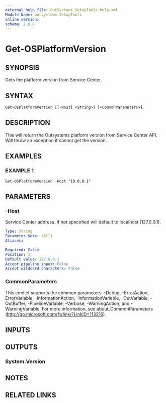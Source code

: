 ```yaml
---
external help file: OutSystems.SetupTools-help.xml
Module Name: Outsystems.SetupTools
online version:
schema: 2.0.0
---
```


# Get-OSPlatformVersion

## SYNOPSIS
Gets the platform version from Service Center.

## SYNTAX

```
Get-OSPlatformVersion [[-Host] <String>] [<CommonParameters>]
```

## DESCRIPTION
This will return the Outsystems platform version from Service Center API.
Will throw an exception if cannot get the version.

## EXAMPLES

### EXAMPLE 1
```
Get-OSPlatformVersion -Host "10.0.0.1"
```

## PARAMETERS

### -Host
Service Center address.
If not specofied will default to localhost (127.0.0.1).

```yaml
Type: String
Parameter Sets: (All)
Aliases:

Required: False
Position: 1
Default value: 127.0.0.1
Accept pipeline input: False
Accept wildcard characters: False
```

### CommonParameters
This cmdlet supports the common parameters: -Debug, -ErrorAction, -ErrorVariable, -InformationAction, -InformationVariable, -OutVariable, -OutBuffer, -PipelineVariable, -Verbose, -WarningAction, and -WarningVariable. For more information, see about_CommonParameters (http://go.microsoft.com/fwlink/?LinkID=113216).

## INPUTS

## OUTPUTS

### System.Version

## NOTES

## RELATED LINKS
